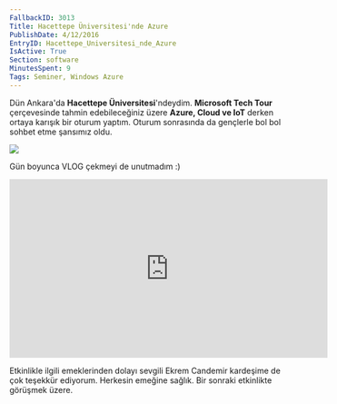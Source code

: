 ```yaml
---
FallbackID: 3013
Title: Hacettepe Üniversitesi'nde Azure
PublishDate: 4/12/2016
EntryID: Hacettepe_Universitesi_nde_Azure
IsActive: True
Section: software
MinutesSpent: 9
Tags: Seminer, Windows Azure
---
```

Dün Ankara'da **Hacettepe Üniversitesi**'ndeydim. **Microsoft Tech Tour** çerçevesinde tahmin edebileceğiniz üzere **Azure, Cloud ve IoT** derken ortaya karışık bir oturum yaptım. Oturum sonrasında da gençlerle bol bol sohbet etme şansımız oldu.

![](http://blob.daron.yondem.com/assets/3013/ankara-hacettepe.jpg) 

Gün boyunca VLOG çekmeyi de unutmadım :)

<iframe width="560" height="315" src="https://www.youtube.com/embed/DNiVqxBpwEc" frameborder="0" allowfullscreen></iframe>

Etkinlikle ilgili emeklerinden dolayı sevgili Ekrem Candemir kardeşime de çok teşekkür ediyorum.  Herkesin emeğine sağlık. Bir sonraki etkinlikte görüşmek üzere. 
